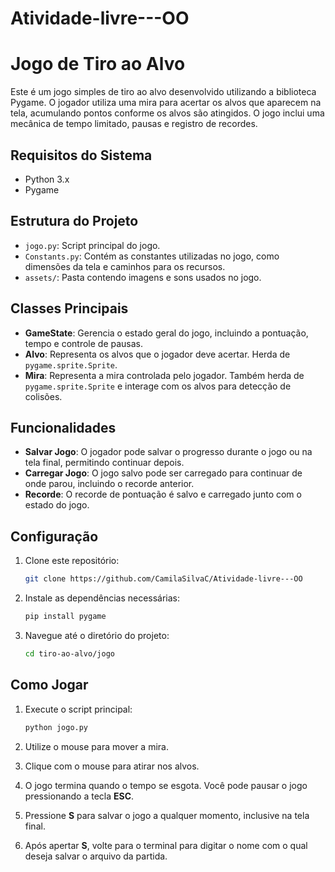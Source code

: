 # Atividade-livre---OO

# Jogo de Tiro ao Alvo

Este é um jogo simples de tiro ao alvo desenvolvido utilizando a biblioteca Pygame. O jogador utiliza uma mira para acertar os alvos que aparecem na tela, acumulando pontos conforme os alvos são atingidos. O jogo inclui uma mecânica de tempo limitado, pausas e registro de recordes.

## Requisitos do Sistema

- Python 3.x
- Pygame

## Estrutura do Projeto

- `jogo.py`: Script principal do jogo.
- `Constants.py`: Contém as constantes utilizadas no jogo, como dimensões da tela e caminhos para os recursos.
- `assets/`: Pasta contendo imagens e sons usados no jogo.

## Classes Principais

- **GameState**: Gerencia o estado geral do jogo, incluindo a pontuação, tempo e controle de pausas.
- **Alvo**: Representa os alvos que o jogador deve acertar. Herda de `pygame.sprite.Sprite`.
- **Mira**: Representa a mira controlada pelo jogador. Também herda de `pygame.sprite.Sprite` e interage com os alvos para detecção de colisões.

## Funcionalidades

- **Salvar Jogo**: O jogador pode salvar o progresso durante o jogo ou na tela final, permitindo continuar depois.
- **Carregar Jogo**: O jogo salvo pode ser carregado para continuar de onde parou, incluindo o recorde anterior.
- **Recorde**: O recorde de pontuação é salvo e carregado junto com o estado do jogo.

## Configuração

1. Clone este repositório:

    ```bash
    git clone https://github.com/CamilaSilvaC/Atividade-livre---OO
    ```

2. Instale as dependências necessárias:

    ```bash
    pip install pygame
    ```
3. Navegue até o diretório do projeto:

    ```bash
    cd tiro-ao-alvo/jogo
    ```

## Como Jogar

1. Execute o script principal:

    ```bash
    python jogo.py
    ```

2. Utilize o mouse para mover a mira.
3. Clique com o mouse para atirar nos alvos.
4. O jogo termina quando o tempo se esgota. Você pode pausar o jogo pressionando a tecla **ESC**.
5. Pressione **S** para salvar o jogo a qualquer momento, inclusive na tela final.
6. Após apertar **S**, volte para o terminal para digitar o nome com o qual deseja salvar o arquivo da partida.



